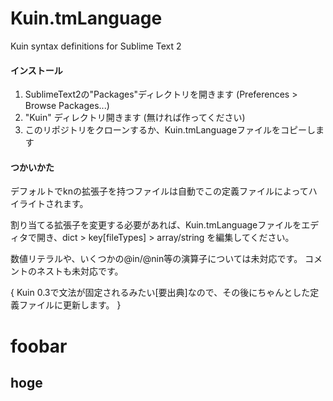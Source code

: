 Kuin.tmLanguage
===============

Kuin syntax definitions for Sublime Text 2

#### インストール

1. SublimeText2の"Packages"ディレクトリを開きます (Preferences > Browse Packages...)
2. "Kuin" ディレクトリ開きます (無ければ作ってください)
3. このリポジトリをクローンするか、Kuin.tmLanguageファイルをコピーします

#### つかいかた

デフォルトでknの拡張子を持つファイルは自動でこの定義ファイルによってハイライトされます。

割り当てる拡張子を変更する必要があれば、Kuin.tmLanguageファイルをエディタで開き、dict > key[fileTypes] > array/string を編集してください。


数値リテラルや、いくつかの@in/@nin等の演算子については未対応です。
コメントのネストも未対応です。

{ Kuin 0.3で文法が固定されるみたい[要出典]なので、その後にちゃんとした定義ファイルに更新します。 }

# foobar
## hoge
